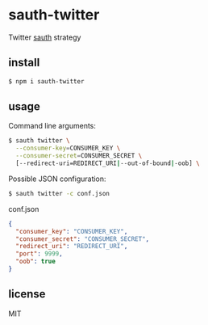 sauth-twitter
=============

Twitter [sauth](https://github.com/jwerle/sauth) strategy

## install

```sh
$ npm i sauth-twitter
```

## usage

Command line arguments:

```sh
$ sauth twitter \
  --consumer-key=CONSUMER_KEY \
  --consumer-secret=CONSUMER_SECRET \
  [--redirect-uri=REDIRECT_URI|--out-of-bound|-oob] \
```

Possible JSON configuration:

```sh
$ sauth twitter -c conf.json
```

conf.json

```json
{
  "consumer_key": "CONSUMER_KEY",
  "consumer_secret": "CONSUMER_SECRET",
  "redirect_uri": "REDIRECT_URI",
  "port": 9999,
  "oob": true
}
```

## license

MIT
